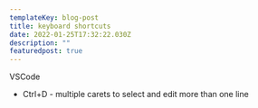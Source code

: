 ```yaml
---
templateKey: blog-post
title: keyboard shortcuts
date: 2022-01-25T17:32:22.030Z
description: ""
featuredpost: true
---
```

VSCode

* Ctrl+D - multiple carets to select and edit more than one line